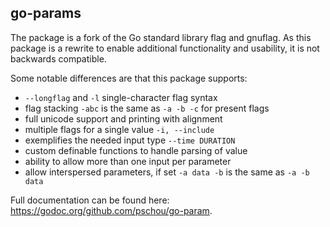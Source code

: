 go-params
-----

The package is a fork of the Go standard library flag and gnuflag.  As this
package is a rewrite to enable additional functionality and usability, it is
not backwards compatible.

Some notable differences are that this package supports:
- `--longflag` and `-l` single-character flag syntax
- flag stacking `-abc` is the same as `-a -b -c` for present flags
- full unicode support and printing with alignment
- multiple flags for a single value `-i, --include`
- exemplifies the needed input type `--time DURATION`
- custom definable functions to handle parsing of value
- ability to allow more than one input per parameter
- allow interspersed parameters, if set `-a data -b` is the same as `-a -b data`

Full documentation can be found here: https://godoc.org/github.com/pschou/go-param.
